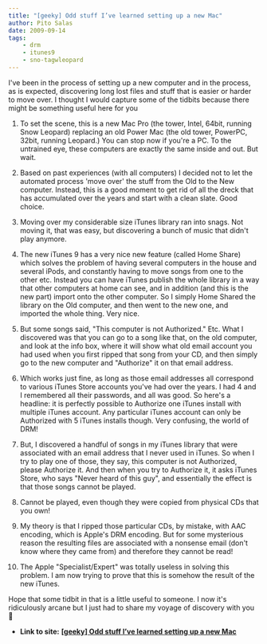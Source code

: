 ```yaml
---
title: "[geeky] Odd stuff I’ve learned setting up a new Mac"
author: Pito Salas
date: 2009-09-14
tags:
    - drm
    - itunes9
    - sno-tagwleopard
---
```


I've been in the process of setting up a new computer and in the process, as
is expected, discovering long lost files and stuff that is easier or harder to
move over. I thought I would capture some of the tidbits because there might
be something useful here for you

  1. To set the scene, this is a new Mac Pro (the tower, Intel, 64bit, running Snow Leopard) replacing an old Power Mac (the old tower, PowerPC, 32bit, running Leopard.) You can stop now if you're a PC. To the untrained eye, these computers are exactly the same inside and out. But wait.

  2. Based on past experiences (with all computers) I decided not to let the automated process 'move over' the stuff from the Old to the New computer. Instead, this is a good moment to get rid of all the dreck that has accumulated over the years and start with a clean slate. Good choice.

  3. Moving over my considerable size iTunes library ran into snags. Not moving it, that was easy, but discovering a bunch of music that didn't play anymore.

  4. The new iTunes 9 has a very nice new feature (called Home Share) which solves the problem of having several computers in the house and several iPods, and constantly having to move songs from one to the other etc. Instead you can have iTunes publish the whole library in a way that other computers at home can see, and in addition (and this is the new part) import onto the other computer. So I simply Home Shared the library on the Old computer, and then went to the new one, and imported the whole thing. Very nice.

  5. But some songs said, "This computer is not Authorized." Etc. What I discovered was that you can go to a song like that, on the old computer, and look at the info box, where it will show what old email account you had used when you first ripped that song from your CD, and then simply go to the new computer and "Authorize" it on that email address.

  6. Which works just fine, as long as those email addresses all correspond to various iTunes Store accounts you've had over the years. I had 4 and I remembered all their passwords, and all was good. So here's a headline: it is perfectly possible to Authorize one iTunes install with multiple iTunes account. Any particular iTunes account can only be Authorized with 5 iTunes installs though. Very confusing, the world of DRM!

  7. But, I discovered a handful of songs in my iTunes library that were associated with an email address that I never used in iTunes. So when I try to play one of those, they say, this computer is not Authorized, please Authorize it. And then when you try to Authorize it, it asks iTunes Store, who says "Never heard of this guy", and essentially the effect is that those songs cannot be played.

  8. Cannot be played, even though they were copied from physical CDs that you own!

  9. My theory is that I ripped those particular CDs, by mistake, with AAC encoding, which is Apple's DRM encoding. But for some mysterious reason the resulting files are associated with a nonsense email (don't know where they came from) and therefore they cannot be read!

  10. The Apple "Specialist/Expert" was totally useless in solving this problem. I am now trying to prove that this is somehow the result of the new iTunes.

Hope that some tidbit in that is a little useful to someone. I now it's
ridiculously arcane but I just had to share my voyage of discovery with you 🙂


* **Link to site:** **[[geeky] Odd stuff I’ve learned setting up a new Mac](None)**
